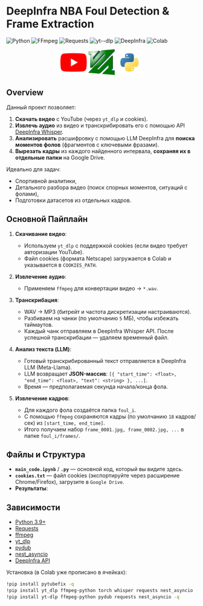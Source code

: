 # DeepInfra NBA Foul Detection & Frame Extraction

![Python](https://img.shields.io/badge/Python-3.9%2B-blue.svg) 
![FFmpeg](https://img.shields.io/badge/FFmpeg-5.x-green.svg)
![Requests](https://img.shields.io/badge/Requests-2.x-orange.svg)
![yt--dlp](https://img.shields.io/badge/yt_dlp-2023.07-yellow.svg)
![DeepInfra](https://img.shields.io/badge/DeepInfra-API-9cf.svg)
![Colab](https://img.shields.io/badge/Google%20Colab-compatible-brightgreen.svg)

<div align="center">
  <img src="https://raw.githubusercontent.com/github/explore/main/topics/youtube/youtube.png" alt="YouTube" width="70" />
  <img src="https://raw.githubusercontent.com/github/explore/main/topics/ffmpeg/ffmpeg.png" alt="FFmpeg" width="70" />
  <img src="https://raw.githubusercontent.com/github/explore/main/topics/python/python.png" alt="Python" width="70" />
</div>

## Overview

Данный проект позволяет:
1. **Скачать видео** с YouTube (через `yt_dlp` и cookies).
2. **Извлечь аудио** из видео и транскрибировать его с помощью API [DeepInfra Whisper](https://deepinfra.com).
3. **Анализировать** расшифровку с помощью LLM DeepInfra для **поиска моментов фолов** (фрагментов с ключевыми фразами).
4. **Вырезать кадры** из каждого найденного интервала, **сохраняя их в отдельные папки** на Google Drive.

Идеально для задач:
- Спортивной аналитики,
- Детального разбора видео (поиск спорных моментов, ситуаций с фолами),
- Подготовки датасетов из отдельных кадров.

## Основной Пайплайн

1. **Скачивание видео**:
   - Используем `yt_dlp` с поддержкой cookies (если видео требует авторизации YouTube).
   - Файл cookies (формата Netscape) загружается в Colab и указывается в `COOKIES_PATH`.

2. **Извлечение аудио**:
   - Применяем `ffmpeg` для конвертации видео → `*.wav`.

3. **Транскрибация**:
   - WAV → MP3 (битрейт и частота дискретизации настраиваются).
   - Разбиваем на чанки (по умолчанию `5` МБ), чтобы избежать таймаутов.
   - Каждый чанк отправляем в DeepInfra Whisper API. После успешной транскрибации — удаляем временный файл.

4. **Анализ текста (LLM)**:
   - Готовый транскрибированный текст отправляется в DeepInfra LLM (Meta-Llama).
   - LLM возвращает **JSON-массив**: `[{ "start_time": <float>, "end_time": <float>, "text": <string> }, ...]`.
   - Время — предполагаемая секунда начала/конца фола.

5. **Извлечение кадров**:
   - Для каждого фола создаётся папка `foul_i`.
   - С помощью `ffmpeg` сохраняются кадры (по умолчанию `18` кадров/сек) из `[start_time, end_time]`.
   - Итого получаем набор `frame_0001.jpg, frame_0002.jpg, ...` в папке `foul_i/frames/`.

## Файлы и Структура

- **`main_code.ipynb`** / **`.py`** — основной код, который вы видите здесь.
- **`cookies.txt`** — файл cookies (экспортируйте через расширение Chrome/Firefox), загрузите в `Google Drive`.
- **Результаты**:


## Зависимости

- [Python 3.9+](https://www.python.org/downloads/)
- [Requests](https://requests.readthedocs.io/)
- [ffmpeg](https://ffmpeg.org/) 
- [yt_dlp](https://github.com/yt-dlp/yt-dlp)
- [pydub](https://github.com/jiaaro/pydub)
- [nest_asyncio](https://github.com/erdewit/nest_asyncio)
- [DeepInfra API](https://deepinfra.com)

Установка (в Colab уже прописано в ячейках):
```bash
!pip install pytubefix -q
!pip install yt_dlp ffmpeg-python torch whisper requests nest_asyncio -q
!pip install yt-dlp ffmpeg-python pydub requests nest_asyncio -q

